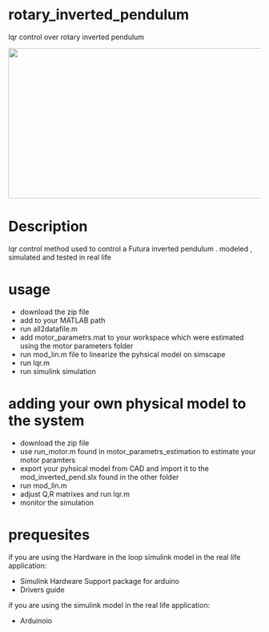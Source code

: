 # rotary_inverted_pendulum
 lqr control over rotary inverted pendulum

[<img src="https://www.researchgate.net/publication/339847339/figure/fig1/AS:867890999873538@1583932747858/Rotary-inverted-pendulum-prototype-manufactured-by-Quanser-left-and-the-schematic.ppm" width="600" height="300"/>](https://www.youtube.com/embed/https://youtu.be/KOM0r-w6caM)
 

# Description
lqr control method used to control a Futura inverted pendulum . modeled , simulated and tested in real life

# usage
- download the zip file
- add to your MATLAB path
- run all2datafile.m 
- add motor_parametrs.mat to your workspace which were estimated using the motor parameters folder
- run mod_lin.m file to linearize the pyhsical model on simscape
- run lqr.m
- run simulink simulation
# adding your own physical model to the system
- download the zip file
- use run_motor.m found in  motor_parametrs_estimation to estimate your motor paramters
- export your pyhsical model from CAD and import it to the mod_inverted_pend.slx found in the other folder
- run mod_lin.m
- adjust Q,R matrixes and run lqr.m
- monitor the simulation

# prequesites 
if you are using the Hardware in the loop simulink model in the real life application:
- Simulink Hardware Support package for arduino
- Drivers guide 

if you are using the simulink model in the real life application:
- Arduinoio
